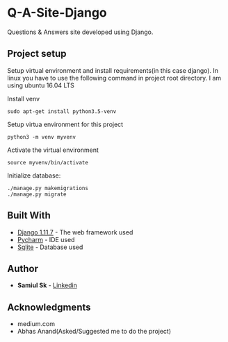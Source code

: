 # Q-A-Site-Django
Questions &amp; Answers site developed using Django.

## Project setup

Setup virtual environment and install requirements(in this case django).
In linux you have to use the following command in project root directory. I am using ubuntu 16.04 LTS

Install venv
```
sudo apt-get install python3.5-venv
```
Setup virtua environment for this project
```
python3 -m venv myvenv
```
Activate the virtual environment
```
source myvenv/bin/activate
```
Initialize database:
```
./manage.py makemigrations
./manage.py migrate
```
## Built With

* [Django 1.11.7](https://docs.djangoproject.com/en/1.11/) - The web framework used
* [Pycharm](https://www.jetbrains.com/pycharm/) - IDE used
* [Sqlite](https://www.sqlite.org/) - Database used


## Author

* **Samiul Sk** - [Linkedin](https://www.linkedin.com/in/samiulsk/)

## Acknowledgments
* medium.com
* Abhas Anand(Asked/Suggested me to do the project)
